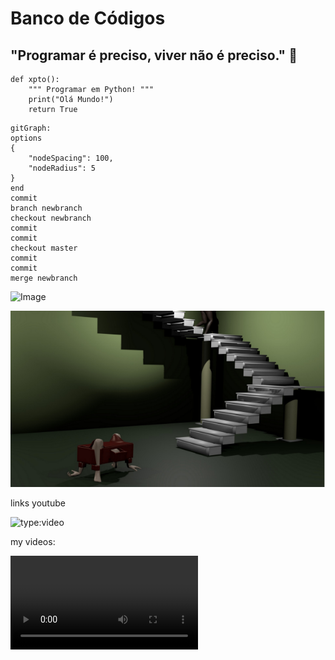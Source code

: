# Banco de Códigos 



## "Programar é preciso, viver não é preciso."  :snake:
``` {.py3 hl_lines="3" linenums="1" title="tutorial01.py"}
def xpto():
    """ Programar em Python! """
    print("Olá Mundo!")
    return True

``` 



```mermaid 
gitGraph:
options
{
    "nodeSpacing": 100,
    "nodeRadius": 5
}
end
commit
branch newbranch
checkout newbranch
commit
commit
checkout master
commit
commit
merge newbranch

```



![Image](/img/c3.gif)

![Image](/img/scene_TA.PNG)


links youtube 

![type:video](https://www.youtube.com/embed/LXb3EKWsInQ)


my videos: 

![type:video](/video/Apres_manufactura.mp4)

